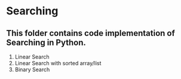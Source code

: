 # Searching

## This folder contains code implementation of Searching in Python.

1. Linear Search
2. Linear Search with sorted array/list
3. Binary Search
